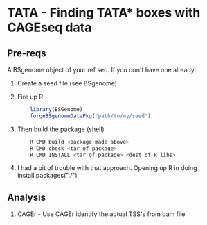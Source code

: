 # TATA - Finding TATA* boxes with CAGEseq data

## Pre-reqs

A BSgenome object of your ref seq. If you don't have one already:

1. Create a seed file (see BSgenome)
2. Fire up R

    ```R
        library(BSGenome)
        forgeBSgenomeDataPkg("path/to/my/seed")
    ```
3.  Then build the package (shell)
    
    ```bash
        R CMD build <package made above>
        R CMD check <tar of package>
        R CMD INSTALL <tar of package> <dest of R libs>

    ```
4. I had a bit of trouble with that approach. Opening up R in doing install.packages("./<tarball>")

## Analysis

1. CAGEr - Use CAGEr identify the actual TSS's from bam file